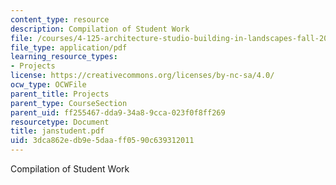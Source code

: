 ```yaml
---
content_type: resource
description: Compilation of Student Work
file: /courses/4-125-architecture-studio-building-in-landscapes-fall-2002/3dca862edb9e5daaff0590c639312011_janstudent.pdf
file_type: application/pdf
learning_resource_types:
- Projects
license: https://creativecommons.org/licenses/by-nc-sa/4.0/
ocw_type: OCWFile
parent_title: Projects
parent_type: CourseSection
parent_uid: ff255467-dda9-34a8-9cca-023f0f8ff269
resourcetype: Document
title: janstudent.pdf
uid: 3dca862e-db9e-5daa-ff05-90c639312011
---
```

Compilation of Student Work